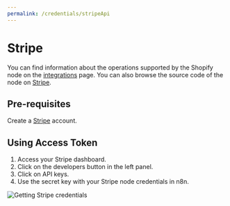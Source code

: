 ```yaml
---
permalink: /credentials/stripeApi
---
```


# Stripe
You can find information about the operations supported by the Shopify node on the [integrations](https://n8n.io/integrations/n8n-nodes-base.stripe) page. You can also browse the source code of the node on [Stripe](https://github.com/n8n-io/n8n/tree/master/packages/nodes-base/nodes/Stripe).

## Pre-requisites

Create a [Stripe](https://stripe.com/) account.

## Using Access Token

1. Access your Stripe dashboard.
2. Click on the developers button in the left panel.
3. Click on API keys.
4. Use the secret key with your Stripe node credentials in n8n.

![Getting Stripe credentials](https://i.imgur.com/l17Q1XA.gif)





